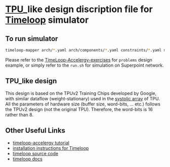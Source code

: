 # [TPU](https://ieeexplore.ieee.org/document/9351692)\_like design discription file for [Timeloop](https://github.com/Accelergy-Project/accelergy-timeloop-infrastructure) simulator

## To run simulator

```bash
timeloop-mapper arch/*.yaml arch/components/*.yaml constraints/*.yaml mapper/*.yaml ['problems'] -o output/ -v 1
```

Please refer to the [TimeLoop-Accelergy-exercises](https://github.com/Accelergy-Project/timeloop-accelergy-exercises/tree/master/workspace/baseline_designs/layer_shapes) for `problems` design example, or simply refer to the `run.sh` for simulation on Superpoint network.

## TPU_like design

This design is based on the TPUv2 Training Chips developed by Google, with similar dataflow (weight-stationary) used in the [systolic array](https://cloud.google.com/blog/products/ai-machine-learning/an-in-depth-look-at-googles-first-tensor-processing-unit-tpu) of TPU.  
All the parameters of hardware size (buffer size, word-bits, ... etc.) follows the TPUv2 design (not the original TPU). Therefore, the word-bits is 16 rather than 8.

## Other Useful Links

- [timeloop-accelergy tutorial](https://accelergy.mit.edu/tutorial.html)
- [installation instructions for Timeloop](https://accelergy.mit.edu/infra_instructions.html)
- [timeloop source code](https://github.com/NVlabs/timeloop)
- [timeloop docs](https://timeloop.csail.mit.edu/)

